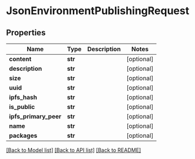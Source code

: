 # JsonEnvironmentPublishingRequest


## Properties
Name | Type | Description | Notes
------------ | ------------- | ------------- | -------------
**content** | **str** |  | [optional] 
**description** | **str** |  | [optional] 
**size** | **str** |  | [optional] 
**uuid** | **str** |  | [optional] 
**ipfs_hash** | **str** |  | [optional] 
**is_public** | **str** |  | [optional] 
**ipfs_primary_peer** | **str** |  | [optional] 
**name** | **str** |  | [optional] 
**packages** | **str** |  | [optional] 

[[Back to Model list]](../README.md#documentation-for-models) [[Back to API list]](../README.md#documentation-for-api-endpoints) [[Back to README]](../README.md)


